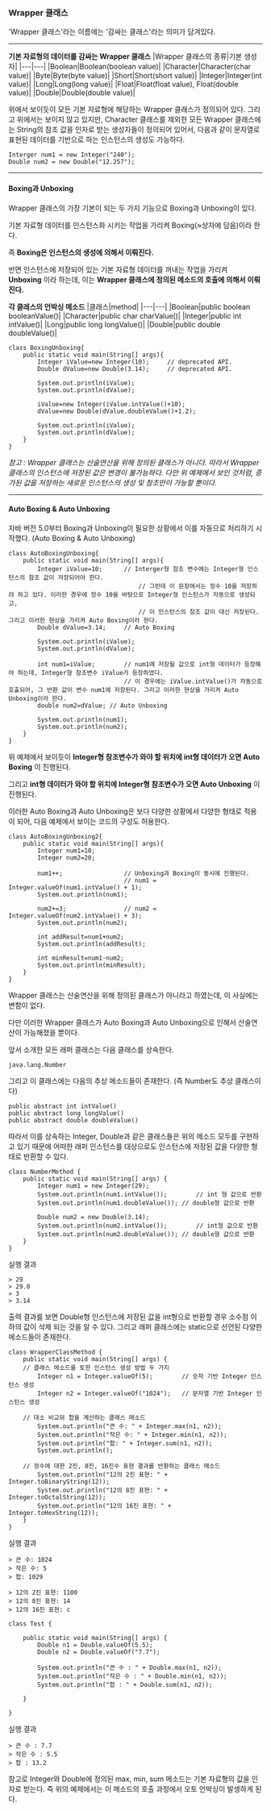 ### Wrapper 클래스

'Wrapper 클래스'라는 이름에는 '감싸는 클래스'라는 의미가 담겨있다.

---

**기본 자료형의 데이터를 감싸는 Wrapper 클래스**
|Wrapper 클래스의 종류|기본 생성자|
|---|---|
|Boolean|Boolean(boolean value)|
|Character|Character(char value)|
|Byte|Byte(byte value)|
|Short|Short(short value)|
|Integer|Integer(int value)|
|Long|Long(long value)|
|Float|Float(float value), Float(double value)|
|Double|Double(double value)|

위에서 보이듯이 모든 기본 자료형에 해당하는 Wrapper 클래스가 정의되어 있다.  그리고 위에서는 보이지 않고 있지만, Character 클래스를 제외한 모든 Wrapper 클래스에는 String의 참조 값을 인자로 받는 생성자들이 정의되어 있어서, 다음과 같이 문자열로 표현된 데이터를 기반으로 하는 인스턴스의 생성도 가능하다.

```
Interger num1 = new Integer("240");
Double num2 = new Double("12.257");
```

---

#### Boxing과 Unboxing

Wrapper 클래스의 가장 기본이 되는 두 가지 기능으로 Boxing과 Unboxing이 있다.

기본 자료형 데이터를 인스턴스화 시키는 작업을 가리켜 Boxing(≈상자에 담음)이라 한다. 

즉 **Boxing은 인스턴스의 생성에 의해서 이뤄진다.**

반면 인스턴스에 저장되어 있는 기본 자료형 데이터를 꺼내는 작업을 가리켜 **Unboxing** 이라 하는데, 이는 **Wrapper 클래스에 정의된 메소드의 호출에 의해서 이뤄진다.**

**각 클래스의 언박싱 메소드**
|클래스|method|
|---|---|
|Boolean|public boolean booleanValue()|
|Character|public char charValue()|
|Integer|public int intValue()|
|Long|public long longValue()|
|Double|public double doubleValue()|

```
class BoxingUnboxing{	
	public static void main(String[] args){
		Integer iValue=new Integer(10);		// deprecated API.
		Double dValue=new Double(3.14);		// deprecated API.
		
		System.out.println(iValue);
		System.out.println(dValue);
		
		iValue=new Integer(iValue.intValue()+10);
		dValue=new Double(dValue.doubleValue()+1.2);
		
		System.out.println(iValue);
		System.out.println(dValue);		
	}
}
```

*참고 : Wrapper 클래스는 산술연산을 위해 정의된 클래스가 아니다. 따라서 Wrapper 클래스의 인스턴스에 저장된 값은 변경이 불가능하다. 다만 위 예제에서 보인 것처럼, 증가된 값을 저장하는 새로운 인스턴스의 생성 및 참조만이 가능할 뿐이다.*

---

#### Auto Boxing & Auto Unboxing

자바 버전 5.0부터 Boxing과 Unboxing이 필요한 상황에서 이를 자동으로 처리하기 시작했다. (Auto Boxing & Auto Unboxing)

```
class AutoBoxingUnboxing{	
	public static void main(String[] args){
		Integer iValue=10; 		// Interger형 참조 변수에는 Integer형 인스턴스의 참조 값이 저장되어야 한다.
									// 그런데 이 문장에서는 정수 10을 저장하려 하고 있다. 이러한 경우에 정수 10을 바탕으로 Integer형 인스턴스가 자동으로 생성되고,
									// 이 인스턴스의 참조 값이 대신 저장된다. 그리고 이러한 현상을 가리켜 Auto Boxing이라 한다.	
		Double dValue=3.14;		// Auto Boxing
		
		System.out.println(iValue);	
		System.out.println(dValue);
		
		int num1=iValue;		// num1에 저장될 값으로 int형 데이터가 등장해야 하는데, Integer형 참조변수 iValue가 등장하였다. 
								// 이 경우에는 iValue.intValue()가 자동으로 호출되어, 그 반환 값이 변수 num1에 저장된다. 그리고 이러한 현상을 가리켜 Auto Unboxing이라 한다.
		double num2=dValue;	// Auto Unboxing
		
		System.out.println(num1);
		System.out.println(num2);
	}
}
```

위 예제에서 보이듯이 **Integer형 참조변수가 와야 할 위치에 int형 데이터가 오면 Auto Boxing** 이 진행된다. 

그리고 **int형 데이터가 와야 할 위치에 Integer형 참조변수가 오면 Auto Unboxing** 이 진행된다. 

이러한 Auto Boxing과 Auto Unboxing은 보다 다양한 상황에서 다양한 형태로 적용이 되어, 다음 예제에서 보이는 코드의 구성도 허용한다.

```
class AutoBoxingUnboxing2{	
	public static void main(String[] args){
		Integer num1=10;
		Integer num2=20;
		
		num1++;					// Unboxing과 Boxing이 동시에 진행된다.
								// num1 = Integer.valueOf(num1.intValue() + 1);
		System.out.println(num1);
		
		num2+=3;				// num2 = Integer.valueOf(num2.intValue() + 3);
		System.out.println(num2);	
		
		int addResult=num1+num2;
		System.out.println(addResult);
		
		int minResult=num1-num2;	
		System.out.println(minResult);	
	}
}
```

Wrapper 클래스는 산술연산을 위해 정의된 클래스가 아니라고 하였는데, 이 사실에는 변함이 없다. 

다만 이러한 Wrapper 클래스가 Auto Boxing과 Auto Unboxing으로 인해서 산술연산이 가능해졌을 뿐이다.

앞서 소개한 모든 래퍼 클래스는 다음 클래스를 상속한다.

```
java.lang.Number
```

그리고 이 클래스에는 다음의 추상 메소드들이 존재한다. (즉 Number도 추상 클래스이다)

```
public abstract int intValue()
public abstract long longValue()
public abstract double doubleValue()
```

따라서 이를 상속하는 Integer, Double과 같은 클래스들은 위의 메소드 모두를 구현하고 있기 때문에 어떠한 래퍼 인스턴스를 대상으로도 인스턴스에 저장된 값을 다양한 형태로 반환할 수 있다.

```
class NumberMethod {
    public static void main(String[] args) {
        Integer num1 = new Integer(29);
        System.out.println(num1.intValue());		// int 형 값으로 반환
        System.out.println(num1.doubleValue());	// double형 값으로 반환

        Double num2 = new Double(3.14);
        System.out.println(num2.intValue());		// int형 값으로 반환
        System.out.println(num2.doubleValue());	// double형 값으로 반환
    }
}
```
실행 결과
```
> 29
> 29.0
> 3
> 3.14
```

출력 결과를 보면 Double형 인스턴스에 저장된 값을 int형으로 반환할 경우 소수점 이하의 값이 삭제 되는 것을 알 수 있다. 그리고 래퍼 클래스에는 static으로 선언된 다양한 메소드들이 존재한다.

```
class WrapperClassMethod {
    public static void main(String[] args) {
	// 클래스 메소드를 토한 인스턴스 생성 방법 두 가지
        Integer n1 = Integer.valueOf(5);		// 숫자 기반 Integer 인스턴스 생성
        Integer n2 = Integer.valueOf("1024");	// 문자열 기반 Integer 인스턴스 생성
        
	// 대소 비교와 합을 계산하는 클래스 메소드
        System.out.println("큰 수: " + Integer.max(n1, n2));
        System.out.println("작은 수: " + Integer.min(n1, n2));
        System.out.println("합: " + Integer.sum(n1, n2));
        System.out.println();
        
	// 정수에 대한 2진, 8진, 16진수 표현 결과를 반환하는 클래스 메소드
        System.out.println("12의 2진 표현: " + Integer.toBinaryString(12));
        System.out.println("12의 8진 표현: " + Integer.toOctalString(12));
        System.out.println("12의 16진 표현: " + Integer.toHexString(12));
    }
}
```

실행 결과

```
> 큰 수: 1024
> 작은 수: 5
> 합: 1029

> 12의 2진 표현: 1100
> 12의 8진 표현: 14
> 12의 16진 표현: c
```


```
class Test {

	public static void main(String[] args) {
		Double n1 = Double.valueOf(5.5);
		Double n2 = Double.valueOf("7.7");
		
		System.out.println("큰 수 : " + Double.max(n1, n2));
		System.out.println("작은 수 : " + Double.min(n1, n2));
		System.out.println("합 : " + Double.sum(n1, n2));
		
	}

}
```

실행 결과

```
> 큰 수 : 7.7
> 작은 수 : 5.5
> 합 : 13.2
```

참고로 Integer와 Double에 정의된 max, min, sum 메소드는 기본 자료형의 값을 인자로 받는다. 즉 위의 예제에서는 이 메소드의 호출 과정에서 오토 언박싱이 발생하게 된다.